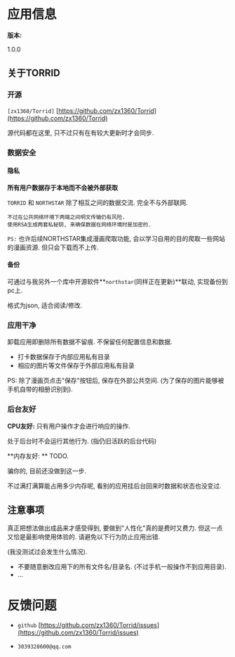 # 应用信息

**版本:**

1.0.0

## 关于TORRID

### **开源**

`[zx1360/Torrid]` [https://github.com/zx1360/Torrid](https://github.com/zx1360/Torrid)

源代码都在这里, 只不过只有在有较大更新时才会同步.

### 数据安全

#### 隐私

**所有用户数据存于本地而不会被外部获取**

`TORRID` 和 `NORTHSTAR` 除了相互之间的数据交流. 完全不与外部联网.

```
不过在公共网络环境下两端之间明文传输仍有风险.
使用RSA生成两套私秘钥, 来确保数据在网络环境时是加密的.
```



`PS:` 也许后续NORTHSTAR集成漫画爬取功能, 会以学习自用的目的爬取一些网站的漫画资源. 但只会下载而不上传.

#### 备份

可通过与我另外一个库中开源软件**`northstar`(同样正在更新)**联动, 实现备份到pc上.

格式为json, 适合阅读/修改.

### 应用干净

卸载应用即删除所有数据不留痕. 不保留任何配置信息和数据.

- 打卡数据保存于内部应用私有目录
- 相应的图片等文件保存于外部应用私有目录

PS: 除了漫画页点击"保存"按钮后, 保存在外部公共空间. (为了保存的图片能够被手机自带的相册识别到).

### 后台友好

**CPU友好:** 只有用户操作才会进行响应的操作.

处于后台时不会运行其他行为. (指仍旧活跃的后台代码)

**内存友好: ** TODO.

骗你的, 目前还没做到这一步.

不过满打满算能占用多少内存呢, 看别的应用挂后台回来时数据和状态也没变过.

## 注意事项

真正把想法做出成品来才感受得到, 要做到"人性化"真的是费时又费力. 但这一点又恰是最影响使用体验的. 请避免以下行为防止应用出错.

(我没测试过会发生什么情况).

- 不要随意删改应用下的所有文件名/目录名. (不过手机一般操作不到应用目录).
- ...

# 反馈问题

- `github` [https://github.com/zx1360/Torrid/issues](https://github.com/zx1360/Torrid/issues)

- `3039328600@qq.com`

